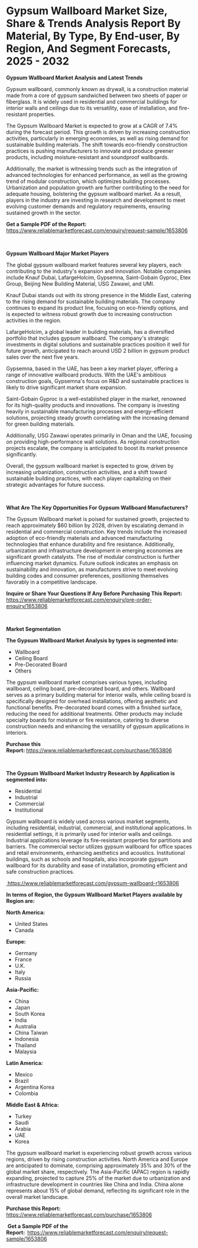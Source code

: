 <p><h1>Gypsum Wallboard Market Size, Share & Trends Analysis Report By Material, By Type, By End-user, By Region, And Segment Forecasts, 2025 - 2032</h1></p><p><strong>Gypsum Wallboard Market Analysis and Latest Trends</strong></p>
<p><p>Gypsum wallboard, commonly known as drywall, is a construction material made from a core of gypsum sandwiched between two sheets of paper or fiberglass. It is widely used in residential and commercial buildings for interior walls and ceilings due to its versatility, ease of installation, and fire-resistant properties.</p><p>The Gypsum Wallboard Market is expected to grow at a CAGR of 7.4% during the forecast period. This growth is driven by increasing construction activities, particularly in emerging economies, as well as rising demand for sustainable building materials. The shift towards eco-friendly construction practices is pushing manufacturers to innovate and produce greener products, including moisture-resistant and soundproof wallboards.</p><p>Additionally, the market is witnessing trends such as the integration of advanced technologies for enhanced performance, as well as the growing trend of modular construction, which optimizes building processes. Urbanization and population growth are further contributing to the need for adequate housing, bolstering the gypsum wallboard market. As a result, players in the industry are investing in research and development to meet evolving customer demands and regulatory requirements, ensuring sustained growth in the sector.</p></p>
<p><strong>Get a Sample PDF of the Report:&nbsp;</strong> <a href="https://www.reliablemarketforecast.com/enquiry/request-sample/1653806?utm_campaign=3541&utm_medium=2&utm_source=Github&utm_content=ia&utm_term=18042025&utm_id=gypsum-wallboard">https://www.reliablemarketforecast.com/enquiry/request-sample/1653806</a></p>
<p>&nbsp;</p>
<p><strong>Gypsum Wallboard Major Market Players</strong></p>
<p><p>The global gypsum wallboard market features several key players, each contributing to the industry's expansion and innovation. Notable companies include Knauf Dubai, LafargeHolcim, Gypsemna, Saint-Gobain Gyproc, Etex Group, Beijing New Building Material, USG Zawawi, and UMI.</p><p>Knauf Dubai stands out with its strong presence in the Middle East, catering to the rising demand for sustainable building materials. The company continues to expand its product line, focusing on eco-friendly options, and is expected to witness robust growth due to increasing construction activities in the region.</p><p>LafargeHolcim, a global leader in building materials, has a diversified portfolio that includes gypsum wallboard. The company's strategic investments in digital solutions and sustainable practices position it well for future growth, anticipated to reach around USD 2 billion in gypsum product sales over the next five years.</p><p>Gypsemna, based in the UAE, has been a key market player, offering a range of innovative wallboard products. With the UAE's ambitious construction goals, Gypsemna's focus on R&D and sustainable practices is likely to drive significant market share expansion.</p><p>Saint-Gobain Gyproc is a well-established player in the market, renowned for its high-quality products and innovations. The company is investing heavily in sustainable manufacturing processes and energy-efficient solutions, projecting steady growth correlating with the increasing demand for green building materials.</p><p>Additionally, USG Zawawi operates primarily in Oman and the UAE, focusing on providing high-performance wall solutions. As regional construction projects escalate, the company is anticipated to boost its market presence significantly.</p><p>Overall, the gypsum wallboard market is expected to grow, driven by increasing urbanization, construction activities, and a shift toward sustainable building practices, with each player capitalizing on their strategic advantages for future success.</p></p>
<p>&nbsp;</p>
<p><strong>What Are The Key Opportunities For Gypsum Wallboard Manufacturers?</strong></p>
<p><p>The Gypsum Wallboard market is poised for sustained growth, projected to reach approximately $60 billion by 2028, driven by escalating demand in residential and commercial construction. Key trends include the increased adoption of eco-friendly materials and advanced manufacturing technologies that enhance durability and fire resistance. Additionally, urbanization and infrastructure development in emerging economies are significant growth catalysts. The rise of modular construction is further influencing market dynamics. Future outlook indicates an emphasis on sustainability and innovation, as manufacturers strive to meet evolving building codes and consumer preferences, positioning themselves favorably in a competitive landscape.</p></p>
<p><strong>Inquire or Share Your Questions If Any Before Purchasing This Report:</strong> <a href="https://www.reliablemarketforecast.com/enquiry/pre-order-enquiry/1653806?utm_campaign=3541&utm_medium=2&utm_source=Github&utm_content=ia&utm_term=18042025&utm_id=gypsum-wallboard">https://www.reliablemarketforecast.com/enquiry/pre-order-enquiry/1653806</a></p>
<p>&nbsp;</p>
<p><strong>Market Segmentation</strong></p>
<p><strong>The Gypsum Wallboard Market Analysis by types is segmented into:</strong></p>
<p><ul><li>Wallboard</li><li>Ceiling Board</li><li>Pre-Decorated Board</li><li>Others</li></ul></p>
<p><p>The gypsum wallboard market comprises various types, including wallboard, ceiling board, pre-decorated board, and others. Wallboard serves as a primary building material for interior walls, while ceiling board is specifically designed for overhead installations, offering aesthetic and functional benefits. Pre-decorated board comes with a finished surface, reducing the need for additional treatments. Other products may include specialty boards for moisture or fire resistance, catering to diverse construction needs and enhancing the versatility of gypsum applications in interiors.</p></p>
<p><strong>Purchase this Report:&nbsp;</strong><a href="https://www.reliablemarketforecast.com/purchase/1653806?utm_campaign=3541&utm_medium=2&utm_source=Github&utm_content=ia&utm_term=18042025&utm_id=gypsum-wallboard">https://www.reliablemarketforecast.com/purchase/1653806</a></p>
<p>&nbsp;</p>
<p><strong>The Gypsum Wallboard Market Industry Research by Application is segmented into:</strong></p>
<p><ul><li>Residential</li><li>Industrial</li><li>Commercial</li><li>Institutional</li></ul></p>
<p><p>Gypsum wallboard is widely used across various market segments, including residential, industrial, commercial, and institutional applications. In residential settings, it is primarily used for interior walls and ceilings. Industrial applications leverage its fire-resistant properties for partitions and barriers. The commercial sector utilizes gypsum wallboard for office spaces and retail environments, enhancing aesthetics and acoustics. Institutional buildings, such as schools and hospitals, also incorporate gypsum wallboard for its durability and ease of installation, promoting efficient and safe construction practices.</p></p>
<p><a href="https://www.reliablemarketforecast.com/gypsum-wallboard-r1653806?utm_campaign=3541&utm_medium=2&utm_source=Github&utm_content=ia&utm_term=18042025&utm_id=gypsum-wallboard">&nbsp;https://www.reliablemarketforecast.com/gypsum-wallboard-r1653806</a></p>
<p><strong>In terms of Region, the Gypsum Wallboard Market Players available by Region are:</strong></p>
<p>
    <p> <strong> North America: </strong>
        <ul>
            <li>United States</li>
            <li>Canada</li>
        </ul>
        </p> 
    <p> <strong> Europe: </strong>
        <ul>
            <li>Germany</li>
            <li>France</li>
            <li>U.K.</li>
            <li>Italy</li>
            <li>Russia</li>
        </ul>
        </p> 
    <p> <strong> Asia-Pacific: </strong>
        <ul>
            <li>China</li>
            <li>Japan</li>
            <li>South Korea</li>
            <li>India</li>
            <li>Australia</li>
            <li>China Taiwan</li>
            <li>Indonesia</li>
            <li>Thailand</li>
            <li>Malaysia</li>
        </ul>
        </p> 
    <p> <strong> Latin America: </strong>
        <ul>
            <li>Mexico</li>
            <li>Brazil</li>
            <li>Argentina Korea</li>
            <li>Colombia</li>
        </ul>
        </p> 
    <p> <strong> Middle East & Africa: </strong>
        <ul>
            <li>Turkey</li>
            <li>Saudi</li>
            <li>Arabia</li>
            <li>UAE</li>
            <li>Korea</li>
        </ul>
    </p>
    </p>
<p><p>The gypsum wallboard market is experiencing robust growth across various regions, driven by rising construction activities. North America and Europe are anticipated to dominate, comprising approximately 35% and 30% of the global market share, respectively. The Asia-Pacific (APAC) region is rapidly expanding, projected to capture 25% of the market due to urbanization and infrastructure development in countries like China and India. China alone represents about 15% of global demand, reflecting its significant role in the overall market landscape.</p></p>
<p><strong>Purchase this Report: </strong><a href="https://www.reliablemarketforecast.com/purchase/1653806?utm_campaign=3541&utm_medium=2&utm_source=Github&utm_content=ia&utm_term=18042025&utm_id=gypsum-wallboard">https://www.reliablemarketforecast.com/purchase/1653806</a></p>
<p>&nbsp;<strong>Get a Sample PDF of the Report:&nbsp;&nbsp;</strong><a href="https://www.reliablemarketforecast.com/enquiry/request-sample/1653806?utm_campaign=3541&utm_medium=2&utm_source=Github&utm_content=ia&utm_term=18042025&utm_id=gypsum-wallboard">https://www.reliablemarketforecast.com/enquiry/request-sample/1653806</a></p>
<p><strong></strong></p>
<p><p></p><p></p><p></p></p>